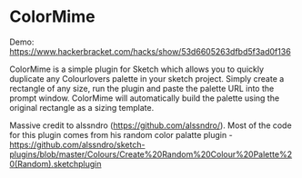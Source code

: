 ColorMime
=========
Demo: https://www.hackerbracket.com/hacks/show/53d6605263dfbd5f3ad0f136

ColorMime is a simple plugin for Sketch which allows you to quickly duplicate any Colourlovers palette in your sketch project.  Simply create a rectangle of any size, run the plugin and paste the palette URL into the prompt window.  ColorMime will automatically build the palette using the original rectangle as a sizing template.

Massive credit to alssndro (https://github.com/alssndro/).  Most of the code for this plugin comes from his random color palatte plugin - 
https://github.com/alssndro/sketch-plugins/blob/master/Colours/Create%20Random%20Colour%20Palette%20(Random).sketchplugin

